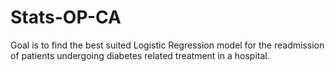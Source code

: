 # Stats-OP-CA
Goal is to find the best suited Logistic Regression model for the readmission of patients undergoing diabetes related treatment in a hospital.

